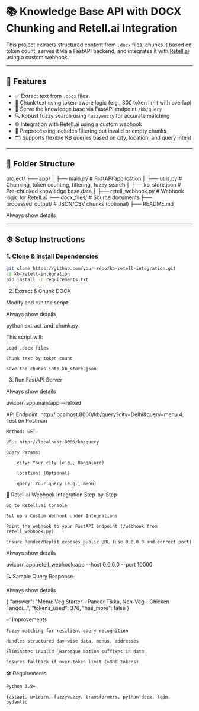 # 📚 Knowledge Base API with DOCX Chunking and Retell.ai Integration

This project extracts structured content from `.docx` files, chunks it based on token count, serves it via a FastAPI backend, and integrates it with [Retell.ai](https://www.retellai.com) using a custom webhook.

---

## 🔧 Features

- ✅ Extract text from `.docx` files
- 🧩 Chunk text using token-aware logic (e.g., 800 token limit with overlap)
- 🚀 Serve the knowledge base via FastAPI endpoint `/kb/query`
- 🔍 Robust fuzzy search using `fuzzywuzzy` for accurate matching
- 🌐 Integration with Retell.ai using a custom webhook
- 📝 Preprocessing includes filtering out invalid or empty chunks
- 🗂 Supports flexible KB queries based on city, location, and query intent

---

## 📁 Folder Structure

project/
├── app/
│ ├── main.py # FastAPI application
│ ├── utils.py # Chunking, token counting, filtering, fuzzy search
│ ├── kb_store.json # Pre-chunked knowledge base data
│ ├── retell_webhook.py # Webhook logic for Retell.ai
├── docx_files/ # Source documents
├── processed_output/ # JSON/CSV chunks (optional)
├── README.md

Always show details


---


## ⚙️ Setup Instructions

### 1. Clone & Install Dependencies

```bash
git clone https://github.com/your-repo/kb-retell-integration.git
cd kb-retell-integration
pip install -r requirements.txt
```

2. Extract & Chunk DOCX

Modify and run the script:

Always show details

python extract_and_chunk.py

This script will:

    Load .docx files

    Chunk text by token count

    Save the chunks into kb_store.json

3. Run FastAPI Server

Always show details

uvicorn app.main:app --reload

API Endpoint: http://localhost:8000/kb/query?city=Delhi&query=menu
4. Test on Postman

    Method: GET

    URL: http://localhost:8000/kb/query

    Query Params:

        city: Your city (e.g., Bangalore)

        location: (Optional)

        query: Your query (e.g., menu)

🔗 Retell.ai Webhook Integration
Step-by-Step

    Go to Retell.ai Console

    Set up a Custom Webhook under Integrations

    Point the webhook to your FastAPI endpoint (/webhook from retell_webhook.py)

    Ensure Render/Replit exposes public URL (use 0.0.0.0 and correct port)

Always show details

uvicorn app.retell_webhook:app --host 0.0.0.0 --port 10000

🔍 Sample Query Response

Always show details

{
  "answer": "Menu: Veg Starter - Paneer Tikka, Non-Veg - Chicken Tangdi...",
  "tokens_used": 376,
  "has_more": false
}

✅ Improvements

    Fuzzy matching for resilient query recognition

    Handles structured day-wise data, menus, addresses

    Eliminates invalid _Barbeque Nation suffixes in data

    Ensures fallback if over-token limit (>800 tokens)

🛠 Requirements

    Python 3.8+

    fastapi, uvicorn, fuzzywuzzy, transformers, python-docx, tqdm, pydantic
